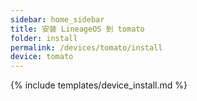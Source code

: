 ```yaml
---
sidebar: home_sidebar
title: 安装 LineageOS 到 tomato
folder: install
permalink: /devices/tomato/install
device: tomato
---
```

{% include templates/device_install.md %}
